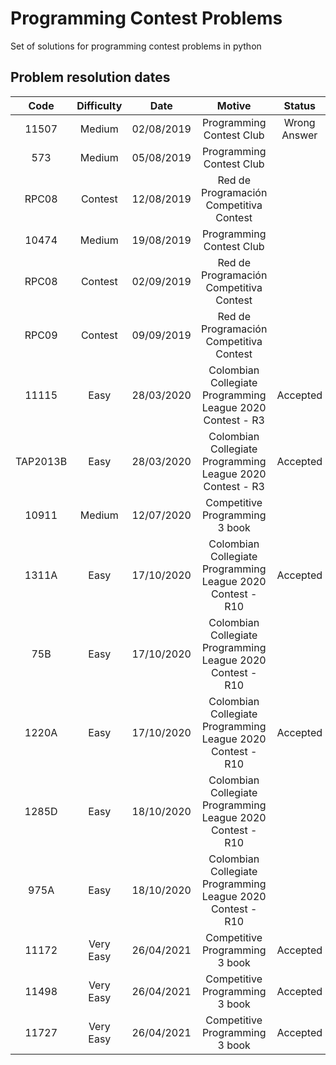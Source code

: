 # Programming Contest Problems
Set of solutions for programming contest problems in python

## Problem resolution dates

| Code          | Difficulty    | Date       | Motive                                                     | Status       |
|:-------------:|:-------------:|:----------:|:----------------------------------------------------------:| :-----------:|
| 11507         | Medium        | 02/08/2019 | Programming Contest Club                                   | Wrong Answer |
| 573           | Medium        | 05/08/2019 | Programming Contest Club                                   |              |
| RPC08         | Contest       | 12/08/2019 | Red de Programación Competitiva Contest                    |              |
| 10474         | Medium        | 19/08/2019 | Programming Contest Club                                   |              |
| RPC08         | Contest       | 02/09/2019 | Red de Programación Competitiva Contest                    |              |
| RPC09         | Contest       | 09/09/2019 | Red de Programación Competitiva Contest                    |              |
| 11115         | Easy          | 28/03/2020 | Colombian Collegiate Programming League 2020 Contest - R3  | Accepted     |
| TAP2013B      | Easy          | 28/03/2020 | Colombian Collegiate Programming League 2020 Contest - R3  | Accepted     |
| 10911         | Medium        | 12/07/2020 | Competitive Programming 3 book                             |              |
| 1311A         | Easy          | 17/10/2020 | Colombian Collegiate Programming League 2020 Contest - R10 | Accepted     |
| 75B           | Easy          | 17/10/2020 | Colombian Collegiate Programming League 2020 Contest - R10 |              |
| 1220A         | Easy          | 17/10/2020 | Colombian Collegiate Programming League 2020 Contest - R10 | Accepted     |
| 1285D         | Easy          | 18/10/2020 | Colombian Collegiate Programming League 2020 Contest - R10 |              |
| 975A          | Easy          | 18/10/2020 | Colombian Collegiate Programming League 2020 Contest - R10 |              |
| 11172         | Very Easy     | 26/04/2021 | Competitive Programming 3 book                             | Accepted     |
| 11498         | Very Easy     | 26/04/2021 | Competitive Programming 3 book                             | Accepted     |
| 11727         | Very Easy     | 26/04/2021 | Competitive Programming 3 book                             | Accepted     |